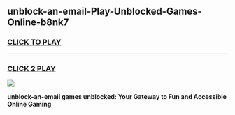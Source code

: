 
## unblock-an-email-Play-Unblocked-Games-Online-b8nk7
<h3>
<a href="https://premium76.site?title=unblock-an-email&ref=25A">CLICK TO PLAY</a></h3>
<hr>

<h3>
<a href="https://premium76.site?title=unblock-an-email&ref=25A">CLICK 2 PLAY</a>
  
</h3>

<a href="https://premium76.site?title=unblock-an-email&ref=25A"><img src="https://clearcache.store/games.png"></a>


**unblock-an-email games unblocked: Your Gateway to Fun and Accessible Online Gaming**
